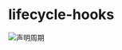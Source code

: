 # lifecycle-hooks

![声明周期](https://github.com/aaayang/lifecycle-hooks/raw/master/src/common/img/life.jpg)
